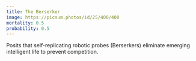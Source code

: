 ```yaml
---
title: The Berserker
image: https://picsum.photos/id/25/400/400
mortality: 0.5
probability: 0.5
---
```


Posits that self-replicating robotic probes (Berserkers) eliminate emerging intelligent life to prevent competition.
